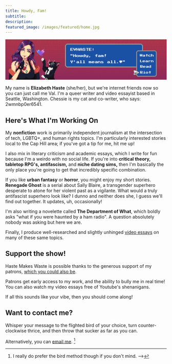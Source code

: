 ```yaml
---
title: Howdy, Fam!
subtitle:
description:
featured_image: /images/featured/home.jpg
---
```


![](/images/featured/haste_makes_waste.png)

My name is **Elizabeth Haste** (she/her), but we're internet friends now so you can just call me Val. I'm a queer writer and video essayist based in Seattle, Washington. Chessie is my cat and co-writer, who says: 2wmnbp0er6541.

## Here's What I'm Working On

My **nonfiction** work is primarily independent journalism at the intersection of tech, LGBTQ+, and human rights topics. I'm particularly interested stories local to the Cap Hill area; if you've got a tip for me, hit me up!

I also mix in literary criticism and academic essays, which I write for fun because I'm a weirdo with no social life. If you're into **critical theory, tabletop RPG's, antifascism,** and **niche dating sims,** then I'm basically the only place you're going to get that incredibly specific combination.

If you like **urban fantasy** or **horror**, you might enjoy my short stories. **Renegade Ghost** is a serial about Sally Blaire, a transgender superhero desperate to atone for her violent past as a vigilante. What would a truly antifascist superhero look like? I dunno and neither does she, I guess we'll find out together. It updates, uh, occasionally!

I'm also writing a novelette called **The Department of What**, which boldly asks "what if you were haunted by a ham radio". A question absolutely nobody was asking but here we are.

Finally, I produce well-researched and slightly unhinged [video essays](https://www.youtube.com/channel/UCLhvgZ5fbVX5Clqx1S1I1Tw) on many of these same topics.

## Support the show!

Haste Makes Waste is possible thanks to the generous support of my patrons, [which you could also be](https://www.patreon.com/evhaste).

Patrons get early access to my work, and the ability to bully me in real time! You can also watch my video essays free of Youtube's shenanigans.

If all this sounds like your vibe, then you should come along!

<!-- Old one in case I ever need it again. Hi, person using the inspector! I see you. :)

My name is **Elizabeth Valentine Haste** (*she/her*). I am a queer leader, a woman in tech, a feminist, witch, anarchist, and **badass**.

### When I grow up, I want to be a **necromancer**.

Also, I once ate so much spaghetti and threw up so hard, that I had an out-of-body experience.

<sub><sub>That is a true story.</sub></sub>

---

**This blog is a space for the following thoughtcrimes:**

* Poetry and prose
* Unsolicited literary analysis
* Tabletop adventures
* LGBTQIA+ topics
* Pictures of my cat
* Whatever else seems fun

<br>

-->

## **Want to contact me?**
Whisper your message to the flighted bird of your choice, turn counter-clockwise thrice, and then throw that sucker as far as you can.

Alternatively, you can [email me](mailto:contact@evhaste.com). [^2]

[^2]: I really do prefer the bird method though if you don't mind. -->
